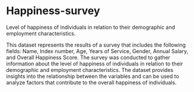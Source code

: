 # Happiness-survey
 Level of happiness of individuals in relation to their demographic and employment characteristics. 
 
 
This dataset represents the results of a survey that includes the following fields: Name, Index number, Age, Years of Service, Gender, Annual Salary, and Overall Happiness Score. The survey was conducted to gather information about the level of happiness of individuals in relation to their demographic and employment characteristics. The dataset provides insights into the relationship between the variables and can be used to analyze factors that contribute to the overall happiness of individuals.
